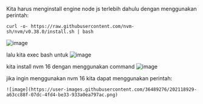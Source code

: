 
Kita harus menginstall engine node js terlebih dahulu dengan menggunakan perintah:
```
curl -o- https://raw.githubusercontent.com/nvm-sh/nvm/v0.38.0/install.sh | bash
```
![image](https://user-images.githubusercontent.com/36489276/202117375-f4be4e28-9308-4036-b371-5cc3a06624b1.png)

lalu kita exec bash untuk 
![image](https://user-images.githubusercontent.com/36489276/202118095-30d7988a-f299-4689-ab1c-2853e1d6d153.png)

kita install nvm 16 dengan menggunakan command
![image](https://user-images.githubusercontent.com/36489276/202118541-fe4fdef8-c4a5-488e-98a5-d31c89395ffd.png)

jika ingin menggunakan nvm 16 kita dapat menggunakan perintah:
```
![image](https://user-images.githubusercontent.com/36489276/202118929-a63cc88f-07dc-4fd4-be33-933a0ea797ac.png)
```
